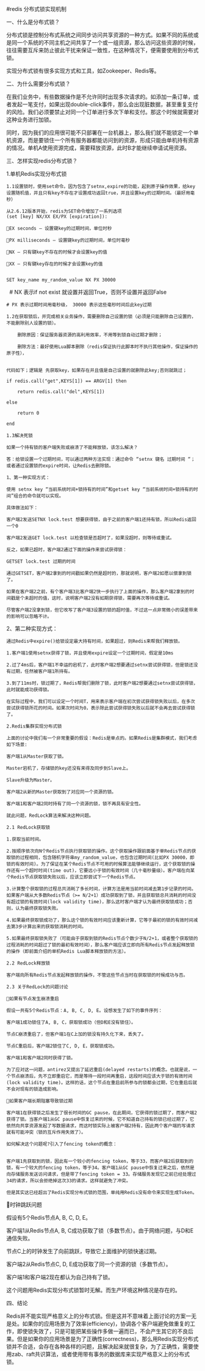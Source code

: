 #redis 分布式锁实现机制

一、什么是分布式锁？

分布式锁是控制分布式系统之间同步访问共享资源的一种方式。如果不同的系统或是同一个系统的不同主机之间共享了一个或一组资源，那么访问这些资源的时候，往往需要互斥来防止彼此干扰来保证一致性，在这种情况下，便需要使用到分布式锁。

实现分布式锁有很多实现方式和工具，如Zookeeper、Redis等。


二、为什么需要分布式锁？

在我们业务中，有些数据操作是不允许同时出现多次请求的。如添加一条订单，或者发起一笔支付，如果出现double-click事件，那么会出现脏数据，甚至重复支付的风险。我们必须要禁止对同一个订单进行多次下单和支付。那这个时候就需要对这种业务进行加锁。

同时，因为我们的应用很可能不只部署在一台机器上，那么我们就不能锁定一个单机资源，而是要锁住一个所有服务器都能访问到的资源，形成只能由单机持有资源的情况。单机A使用资源完成，需要释放资源，此时B才能继续申请试用资源。


三、怎样实现redis分布式锁？

1.单机Redis实现分布式锁

    1.1设置锁时，使用set命令。因为包含了setnx,expire的功能，起到原子操作效果，给key设置随机值，并且只有key不存在才设置成功返回true，并且设置key的过期时间。（最好用毫秒）

    从2.6.12版本开始，redis为SET命令增加了一系列选项(set [key] NX/XX EX/PX [expiration]):

    EX seconds – 设置键key的过期时间，单位时秒

    PX milliseconds – 设置键key的过期时间，单位时毫秒

    NX – 只有键key不存在的时候才会设置key的值

    XX – 只有键key存在的时候才会设置key的值


    SET key_name my_random_value NX PX 30000  
  
    # NX 表示if not exist 就设置并返回True，否则不设置并返回False 
    
    # PX 表示过期时间用毫秒级， 30000 表示这些毫秒时间后此key过期

    1.2在获取锁后，并完成相关业务操作，需要删除自己设置的锁（必须是只能删除自己设置的，不能删除别人设置的锁）。

        删除原因：保证服务器资源的高利用效率，不用等到锁自动过期才删除；

        删除方法：最好使用Lua脚本删除（redis保证执行此脚本时不执行其他操作，保证操作的原子性），


    代码如下；逻辑是 先获取key，如果存在并且值是自己设置的就删除此key;否则就跳过；

    if redis.call("get",KEYS[1]) == ARGV[1] then

        return redis.call("del",KEYS[1])

    else

        return 0

    end

    1.3解决死锁

    如果一个持有锁的客户端失败或崩溃了不能释放锁，该怎么解决？

    答：给锁设置一个过期时间，可以通过两种方法实现：通过命令 “setnx 键名 过期时间 “；或者通过设置锁的expire时间，让Redis去删除锁。

    1、第一种实现方式： 

    使用 setnx key “当前系统时间+锁持有的时间”和getset key “当前系统时间+锁持有的时间”组合的命令就可以实现。 

    具体做法如下：

    客户端2发送SETNX lock.test 想要获得锁，由于之前的客户端1还持有锁，所以Redis返回一个0  

    客户端2发送GET lock.test 以检查锁是否超时了，如果没超时，则等待或重试。  

    反之，如果已超时，客户端2通过下面的操作来尝试获得锁：  

    GETSET lock.test 过期的时间 

    通过GETSET，客户端2拿到的时间戳如果仍然是超时的，那就说明，客户端2如愿以偿拿到锁了。
      
    如果在客户端2之前，有个客户端3比客户端2快一步执行了上面的操作，那么客户端2拿到的时间戳是个未超时的值，这时，说明客户端2没有如期获得锁，需要再次等待或重试。 

    尽管客户端2没拿到锁，但它改写了客户端3设置的锁的超时值，不过这一点非常微小的误差带来的影响可以忽略不计。 

2、第二种实现方式： 

    通过Redis中expire()给锁设定最大持有时间，如果超过，则Redis来帮我们释放锁。

    1.客户端1使用setnx获得了锁，并且使用expire设定一个过期时间，假定是10ms

    2.过了4ms后，客户端1不幸运的宕机了，此时客户端2想要通过setnx尝试获得锁，但是锁还没有过期，任然被客户端1所持有。

    3.到了11ms时，锁过期了，Redis帮我们删除了锁，此时客户端2想要通过setnx尝试获得锁，此时就能成功获得锁。

    在实际过程中，我们可以设定一个时间T，用来表示客户端在初次尝试获得锁失败以后，在多次尝试获得锁所花的时间。如果次时间为0，表示除此尝试获得锁失败以后就不会再去尝试获得锁了。

    2.Redis集群实现分布式锁

    上面的讨论中我们有一个非常重要的假设：Redis是单点的。如果Redis是集群模式，我们考虑如下场景:

    客户端1从Master获取了锁。

    Master宕机了，存储锁的key还没有来得及同步到Slave上。

    Slave升级为Master。

    客户端2从新的Master获取到了对应同一个资源的锁。

    客户端1和客户端2同时持有了同一个资源的锁，锁不再具有安全性。

    就此问题，RedLock算法来解决这种问题。

    2.1 RedLock获取锁

    1.获取当前时间。
    
    2.按顺序依次向N个Redis节点执行获取锁的操作。这个获取操作跟前面基于单Redis节点的获取锁的过程相同，包含随机字符串my_random_value，也包含过期时间(比如PX 30000，即锁的有效时间)。为了保证在某个Redis节点不可用的时候算法能够继续运行，这个获取锁的操作还有一个超时时间(time out)，它要远小于锁的有效时间（几十毫秒量级）。客户端在向某个Redis节点获取锁失败以后，应该立即尝试下一个Redis节点。

    3.计算整个获取锁的过程总共消耗了多长时间，计算方法是用当前时间减去第1步记录的时间。如果客户端从大多数Redis节点（>= N/2+1）成功获取到了锁，并且获取锁总共消耗的时间没有超过锁的有效时间(lock validity time)，那么这时客户端才认为最终获取锁成功；否则，认为最终获取锁失败。

    4.如果最终获取锁成功了，那么这个锁的有效时间应该重新计算，它等于最初的锁的有效时间减去第3步计算出来的获取锁消耗的时间。

    5.如果最终获取锁失败了（可能由于获取到锁的Redis节点个数少于N/2+1，或者整个获取锁的过程消耗的时间超过了锁的最初有效时间），那么客户端应该立即向所有Redis节点发起释放锁的操作（即前面介绍的单机Redis Lua脚本释放锁的方法）。

    2.2 RedLock释放锁

    客户端向所有Redis节点发起释放锁的操作，不管这些节点当时在获取锁的时候成功与否。

    2.3 关于RedLock的问题讨论

    如果有节点发生崩溃重启

    假设一共有5个Redis节点：A, B, C, D, E。设想发生了如下的事件序列：

    客户端1成功锁住了A, B, C，获取锁成功（但D和E没有锁住）。

    节点C崩溃重启了，但客户端1在C上加的锁没有持久化下来，丢失了。

    节点C重启后，客户端2锁住了C, D, E，获取锁成功。

    客户端1和客户端2同时获得了锁。

    为了应对这一问题，antirez又提出了延迟重启(delayed restarts)的概念。也就是说，一个节点崩溃后，先不立即重启它，而是等待一段时间再重启，这段时间应该大于锁的有效时间(lock validity time)。这样的话，这个节点在重启前所参与的锁都会过期，它在重启后就不会对现有的锁造成影响。

    如果客户端长期阻塞导致锁过期

    客户端1在获得锁之后发生了很长时间的GC pause，在此期间，它获得的锁过期了，而客户端2获得了锁。当客户端1从GC pause中恢复过来的时候，它不知道自己持有的锁已经过期了，它依然向共享资源发起了写数据请求，而这时锁实际上被客户端2持有，因此两个客户端的写请求就有可能冲突（锁的互斥作用失效了）。

    如何解决这个问题呢?引入了fencing token的概念：


    客户端1先获取到的锁，因此有一个较小的fencing token，等于33，而客户端2后获取到的锁，有一个较大的fencing token，等于34。客户端1从GC pause中恢复过来之后，依然是向存储服务发送访问请求，但是带了fencing token = 33。存储服务发现它之前已经处理过34的请求，所以会拒绝掉这次33的请求。这样就避免了冲突。

    但是其实这已经超出了Redis实现分布式锁的范围，单纯用Redis没有命令来实现生成Token。



时钟跳跃问题

假设有5个Redis节点A, B, C, D, E。

客户端1从Redis节点A, B, C成功获取了锁（多数节点）。由于网络问题，与D和E通信失败。

节点C上的时钟发生了向前跳跃，导致它上面维护的锁快速过期。

客户端2从Redis节点C, D, E成功获取了同一个资源的锁（多数节点）。

客户端1和客户端2现在都认为自己持有了锁。

这个问题用Redis实现分布式锁暂时无解。而生产环境这种情况是存在的。

四、结论

Redis并不能实现严格意义上的分布式锁。但是这并不意味着上面讨论的方案一无是处。如果你的应用场景为了效率(efficiency)，协调各个客户端避免做重复的工作，即使锁失效了，只是可能把某些操作多做一遍而已，不会产生其它的不良后果。但是如果你的应用场景是为了正确性(correctness)，那么用Redis实现分布式锁并不合适，会存在各种各样的问题，且解决起来就很复杂，为了正确性，需要使用zab、raft共识算法，或者使用带有事务的数据库来实现严格意义上的分布式锁。



